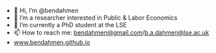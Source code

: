 - 👋 Hi, I’m @bendahmen
- 👀 I’m a researcher interested in Public & Labor Economics
- 🌱 I’m currently a PhD student at the LSE
- 📫 How to reach me: bendahmen@gmail.com/b.a.dahmen@lse.ac.uk
- www.bendahmen.github.io

<!---
bendahmen/bendahmen is a ✨ special ✨ repository because its `README.md` (this file) appears on your GitHub profile.
You can click the Preview link to take a look at your changes.
--->
